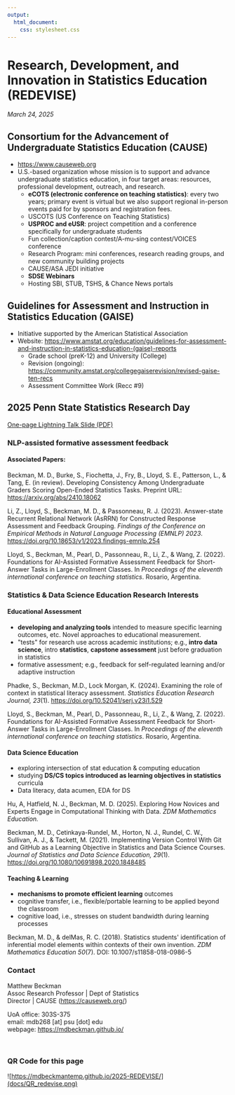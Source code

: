 ```yaml
---
output: 
  html_document: 
    css: stylesheet.css
---
```


# Research, Development, and Innovation in Statistics Education (REDEVISE)

*March 24, 2025*


## Consortium for the Advancement of Undergraduate Statistics Education (CAUSE)

- <https://www.causeweb.org>
- U.S.-based organization whose mission is to support and advance undergraduate statistics education, in four target areas: resources, professional development, outreach, and research.
    - **eCOTS (electronic conference on teaching statistics)**: every two years; primary event is virtual but we also support regional in-person events paid for by sponsors and registration fees.
    - USCOTS (US Conference on Teaching Statistics)
    - **USPROC and eUSR**: project competition and a conference specifically for undergraduate students
    - Fun collection/caption contest/A-mu-sing contest/VOICES conference
    - Research Program: mini conferences, research reading groups, and new community building projects
    - CAUSE/ASA JEDI initiative
    - **SDSE Webinars**
    - Hosting SBI, STUB, TSHS, & Chance News portals

## Guidelines for Assessment and Instruction in Statistics Education (GAISE)

- Initiative supported by the American Statistical Association
- Website: <https://www.amstat.org/education/guidelines-for-assessment-and-instruction-in-statistics-education-(gaise)-reports>
    - Grade school (preK-12) and University (College) 
    - Revision (ongoing): <https://community.amstat.org/collegegaiserevision/revised-gaise-ten-recs>
    - Assessment Committee Work (Recc #9)



## 2025 Penn State Statistics Research Day


[One-page Lightning Talk Slide (PDF)](docs/2025-PSU-Stat-Research-Day.pdf)

### NLP-assisted formative assessment feedback

#### Associated Papers:

Beckman, M. D., Burke, S., Fiochetta, J., Fry, B., Lloyd, S. E., Patterson, L., & Tang, E. (in review). Developing Consistency Among Undergraduate Graders Scoring Open-Ended Statistics Tasks. Preprint URL: https://arxiv.org/abs/2410.18062 

Li, Z., Lloyd, S., Beckman, M. D., & Passonneau, R. J. (2023). Answer-state Recurrent Relational Network (AsRRN) for Constructed Response Assessment and Feedback Grouping. *Findings of the Conference on Empirical Methods in Natural Language Processing (EMNLP) 2023*.  <https://doi.org/10.18653/v1/2023.findings-emnlp.254>

Lloyd, S., Beckman, M., Pearl, D., Passonneau, R., Li, Z., & Wang, Z. (2022). Foundations for AI-Assisted Formative Assessment Feedback for Short-Answer Tasks in Large-Enrollment Classes. In *Proceedings of the eleventh international conference on teaching statistics*. Rosario, Argentina.

 
### Statistics & Data Science Education Research Interests

#### Educational Assessment

  - **developing and analyzing tools** intended to measure specific learning outcomes, etc. Novel approaches to educational measurement.
  - "tests" for research use across academic institutions; e.g., **intro data science**, intro **statistics**, **capstone assessment** just before graduation in statistics
  - formative assessment; e.g., feedback for self-regulated learning and/or adaptive instruction


Phadke, S., Beckman, M.D., Lock Morgan, K. (2024). Examining the role of context in statistical literacy assessment. *Statistics Education Research Journal, 23*(1). <https://doi.org/10.52041/serj.v23i1.529>

Lloyd, S., Beckman, M., Pearl, D., Passonneau, R., Li, Z., & Wang, Z. (2022). Foundations for AI-Assisted Formative Assessment Feedback for Short-Answer Tasks in Large-Enrollment Classes. In *Proceedings of the eleventh international conference on teaching statistics*. Rosario, Argentina.


#### Data Science Education

  - exploring intersection of stat education & computing education
  - studying **DS/CS topics introduced as learning objectives in statistics** curricula
  - Data literacy, data acumen, EDA for DS

Hu, A, Hatfield, N. J., Beckman, M. D. (2025). Exploring How Novices and Experts Engage in Computational Thinking with Data. *ZDM Mathematics Education.* 

Beckman, M. D., Cetinkaya-Rundel, M., Horton, N. J., Rundel, C. W., Sullivan, A. J., & Tackett, M. (2021). Implementing Version Control With Git and GitHub as a Learning Objective in Statistics and Data Science Courses. *Journal of Statistics and Data Science Education, 29*(1). https://doi.org/10.1080/10691898.2020.1848485


#### Teaching & Learning

  - **mechanisms to promote efficient learning** outcomes
  - cognitive transfer, i.e., flexible/portable learning to be applied beyond the classroom
  - cognitive load, i.e., stresses on student bandwidth during learning processes


Beckman, M. D., & delMas, R. C. (2018). Statistics students' identification of inferential model elements within contexts of their own invention. *ZDM Mathematics Education 50*(7). DOI: 10.1007/s11858-018-0986-5



### Contact

Matthew Beckman  
Assoc Research Professor | Dept of Statistics   
Director | CAUSE (<https://causeweb.org/>) 

UoA office: 303S-375  
email: mdb268 [at] psu [dot] edu  
webpage: <https://mdbeckman.github.io/>

</br>

### QR Code for this page

![https://mdbeckmantemp.github.io/2025-REDEVISE/](docs/QR_redevise.png)


